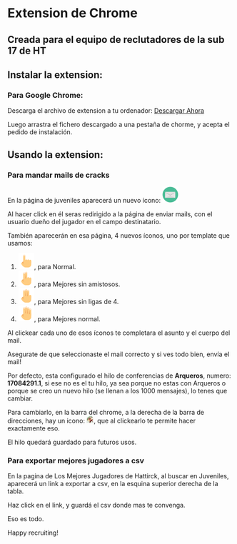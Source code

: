 # Extension de Chrome 
## Creada para el equipo de reclutadores de la sub 17 de HT

## Instalar la extension:

### Para Google Chrome:

Descarga el archivo de extension a tu ordenador: [Descargar Ahora](https://github.com/fgaldeano/sub17Mailer/raw/master/bin/sub17Mailer.crx)

Luego arrastra el fichero descargado a una pestaña de chorme, y acepta el pedido de instalación.

## Usando la extension:

### Para mandar mails de cracks

En la página de juveniles aparecerá un nuevo ícono: ![mail](https://github.com/fgaldeano/sub17Mailer/raw/master/src/resources/mail.png)

Al hacer click en él seras redirigido a la página de enviar mails, con el usuario dueño del jugador en el campo destinatario.

También aparecerán en esa página, 4 nuevos íconos, uno por template que usamos:
1. ![template1](https://github.com/fgaldeano/sub17Mailer/raw/master/src/resources/template1.png), para Normal.
2. ![template2](https://github.com/fgaldeano/sub17Mailer/raw/master/src/resources/template2.png), para Mejores sin amistosos.
3. ![template3](https://github.com/fgaldeano/sub17Mailer/raw/master/src/resources/template3.png), para Mejores sin ligas de 4.
4. ![template4](https://github.com/fgaldeano/sub17Mailer/raw/master/src/resources/template4.png), para Mejores normal.

Al clickear cada uno de esos íconos te completara el asunto y el cuerpo del mail.

Asegurate de que seleccionaste el mail correcto y si ves todo bien, envía el mail!

Por defecto, esta configurado el hilo de conferencias de **Arqueros**, numero: **17084291.1**, si ese no es el tu hilo, ya sea porque no estas con Arqueros o porque se creo un nuevo hilo (se llenan a los 1000 mensajes), lo tenes que cambiar.

Para cambiarlo, en la barra del chrome, a la derecha de la barra de direcciones, hay un icono: ![icono](https://github.com/fgaldeano/sub17Mailer/raw/master/src/resources/icon16.png), que al clickearlo te permite hacer exactamente eso.

El hilo quedará guardado para futuros usos.

### Para exportar mejores jugadores a csv

En la pagina de Los Mejores Jugadores de Hattirck, al buscar en Juveniles, aparecerá un link a exportar a csv, en la esquina superior derecha de la tabla.

Haz click en el link, y guardá el csv donde mas te convenga.

Eso es todo.

Happy recruiting!

